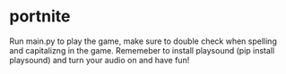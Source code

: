 # portnite
Run main.py to play the game, make sure to double check when spelling and capitalizng in the game. Rememeber to install playsound (pip install playsound) and turn your audio on and have fun!
